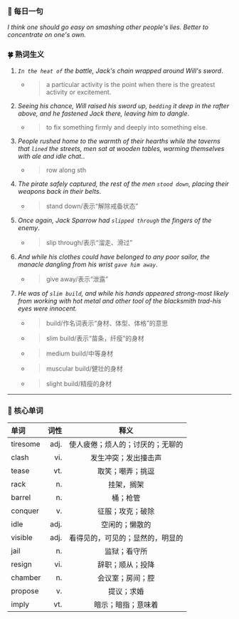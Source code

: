 ### :hibiscus: 每日一句
*I think one should go easy on smashing other people's lies. Better to concentrate on one's own.*

### :four_leaf_clover: 熟词生义
1. *`In the heat of` the battle, Jack's chain wrapped around Will's sword*.
   * > a particular activity is the point when there is the greatest activity or excitement.
2. *Seeing his chance, Will raised his sword up, `bedding` it deep in the rafter above, and he fastened Jack there, leaving him to dangle*.
   * > to fix something firmly and deeply into something else.
3. *People rushed home to the warmth of their hearths while the taverns that `lined` the streets, men sat at wooden tables, warming themselves with ale and idle chat.*.
   * > row along sth
4. *The pirate safely captured, the rest of the men `stood down`, placing their weapons back in their belts*.
   * > stand down/表示“解除戒备状态”
5. *Once again, Jack Sparrow had `slipped through` the fingers of the enemy*.
   * > slip through/表示“溜走、滑过”
6. *And while his clothes could have belonged to any poor sailor, the manacle dangling from his wrist `gave him away`*.
   * > give away/表示“泄露”
7. *He was of `slim build`, and while his hands appeared strong-most likely from working with hot metal and other tool of the blacksmith
trad-his eyes were innocent.*
   * > build/作名词表示“身材、体型、体格”的意思
   * > slim build/表示“苗条，纤瘦”的身材
   * > medium build/中等身材
   * > muscular build/健壮的身材
   * > slight build/精瘦的身材
---
### :maple_leaf: 核心单词
|单词|词性|释义|
|:-----|-----:|:-----:|
|tiresome|adj.|使人疲倦；烦人的；讨厌的；无聊的|
|clash|vi.|发生冲突；发出撞击声|
|tease|vt.|取笑；嘲弄；挑逗|
|rack|n.|挂架，搁架|
|barrel|n.|桶；枪管|
|conquer|v.|征服；攻克；破除|
|idle|adj.|空闲的；懒散的|
|visible|adj.|看得见的，可见的；显然的，明显的|
|jail|n.|监狱；看守所|
|resign|vi.|辞职；顺从；投降|
|chamber|n.|会议室；房间；腔|
|propose|v.|提议；求婚|
|imply|vt.|暗示；暗指；意味着|
